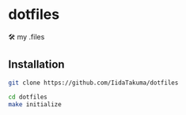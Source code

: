 # dotfiles

🛠 my .files

## Installation

```bash
git clone https://github.com/IidaTakuma/dotfiles
```

```bash
cd dotfiles
make initialize
```
